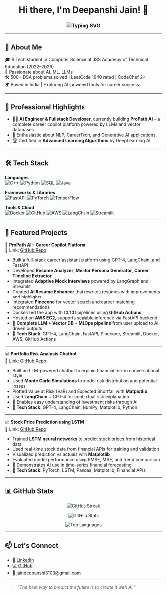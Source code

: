<h1 align="center">Hi there, I'm Deepanshi Jain! 👋</h1>

<h3 align="center">
  <img src="https://readme-typing-svg.demolab.com?font=Fira+Code&size=24&pause=1000&color=F75C7E&center=true&vCenter=true&width=435&lines=AI%2FML+Engineer" alt="Typing SVG" />
</h3>


---

## 🧬 About Me

🎓 B.Tech student in Computer Science at JSS Academy of Technical Education (2022–2026)  
💼 Passionate about AI, ML, LLMs  
🛠️ 500+ DSA problems solved | LeetCode 1640 rated | CodeChef 2⭐  
🌍 Based in India | Exploring AI-powered tools for career success  

---

## 💼 Professional Highlights

- 👩‍💻 **AI Engineer & Fullstack Developer**, currently building **ProPath AI** – a complete career copilot platform powered by LLMs and vector databases.
- 🧠 Enthusiastic about NLP, CareerTech, and Generative AI applications.
- 🏆 Certified in **Advanced Learning Algorithms** by DeepLearning.AI

---

## 🛠️ Tech Stack

**Languages**  
![C++](https://img.shields.io/badge/C++-00599C?style=flat&logo=c%2B%2B&logoColor=white)
![Python](https://img.shields.io/badge/Python-FFD43B?style=flat&logo=python&logoColor=blue)
![SQL](https://img.shields.io/badge/SQL-003B57?style=flat&logo=mysql&logoColor=white)
![Java](https://img.shields.io/badge/Java-ED8B00?style=flat&logo=java&logoColor=white)

**Frameworks & Libraries**  
![FastAPI](https://img.shields.io/badge/FastAPI-005571?style=flat&logo=fastapi)
![PyTorch](https://img.shields.io/badge/PyTorch-EE4C2C?style=flat&logo=pytorch&logoColor=white)
![TensorFlow](https://img.shields.io/badge/TensorFlow-FF6F00?style=flat&logo=tensorflow&logoColor=white)

**Tools & Cloud**  
![Docker](https://img.shields.io/badge/Docker-2496ED?style=flat&logo=docker&logoColor=white)
![GitHub](https://img.shields.io/badge/GitHub-181717?style=flat&logo=github)
![AWS](https://img.shields.io/badge/AWS-232F3E?style=flat&logo=amazon-aws&logoColor=white)
![LangChain](https://img.shields.io/badge/LangChain-000?style=flat&logo=data&logoColor=green)
![Streamlit](https://img.shields.io/badge/Streamlit-FF4B4B?style=flat&logo=streamlit&logoColor=white)

---
## 🎯 Featured Projects

🧠 **ProPath AI – Career Copilot Platform**  
🔗 Link: [GitHub Repo](https://github.com/deepanshiijain_24/ProPathAI)

- Built a full-stack career assistant platform using GPT-4, LangChain, and FastAPI  
- Developed **Resume Analyzer**, **Mentor Persona Generator**, **Career Timeline Extractor**  
- Integrated **Adaptive Mock Interviews** powered by LangGraph and Streamlit  
- Created **AI Resume Enhancer** that rewrites resumes with improvements and highlights  
- Integrated **Pinecone** for vector search and career matching recommendations  
- Dockerized the app with CI/CD pipelines using **GitHub Actions**  
- Hosted on **AWS EC2**, supports scalable inference via FastAPI backend  
- 📌 **Complete LLM + Vector DB + MLOps pipeline** from user upload to AI-driven outputs  
- 🧰 **Tech Stack**: GPT-4, LangChain, FastAPI, Pinecone, Streamlit, Docker, AWS, GitHub Actions

---

📊 **Portfolio Risk Analysis Chatbot**  
🔗 Link: [GitHub Repo](https://github.com/deepanshiijain_24/Portfolio-Risk-Chatbot)

- Built an LLM-powered chatbot to explain financial risk in conversational style  
- Used **Monte Carlo Simulations** to model risk distribution and potential losses  
- Plotted Value at Risk (VaR) and Expected Shortfall with **Matplotlib**  
- Used **LangChain** + GPT-4 for contextual risk explanation  
- 📌 Enables easy understanding of investment risks through AI  
- 🧰 **Tech Stack**: GPT-4, LangChain, NumPy, Matplotlib, Python

---

📈 **Stock Price Prediction using LSTM**  
🔗 Link: [GitHub Repo](https://github.com/deepanshiijain_24/Stock-LSTM-Predictor)

- Trained **LSTM neural networks** to predict stock prices from historical data  
- Used real-time stock data from financial APIs for training and validation  
- Visualized prediction vs actuals with **Matplotlib**  
- Evaluated model performance using RMSE, MAE, and trend comparison  
- 📌 Demonstrates AI use in time-series financial forecasting  
- 🧰 **Tech Stack**: PyTorch, LSTM, Pandas, Matplotlib, Financial APIs

---


## 📊 GitHub Stats

<p align="center">
  <img src="https://streak-stats.demolab.com?user=deepanshi-jain&theme=radical&hide_border=true" alt="GitHub Streak" />
</p>
<p align="center">
  <img src="https://github-readme-stats.vercel.app/api?username=deepanshi-jain&theme=radical&show_icons=true&hide_border=true&count_private=true" alt="GitHub Stats" />
</p>
<p align="center">
  <img src="https://github-readme-stats.vercel.app/api/top-langs/?username=deepanshi-jain&theme=radical&show_icons=true&hide_border=true&layout=compact" alt="Top Languages" />
</p>

---

## 📫 Let's Connect

- 💼 [LinkedIn](https://www.linkedin.com/in/deepanshii-jain-683b24249/)
- 💻 [GitHub](https://github.com/deepanshiijain_24)
- 📧 jaindeepanshi3103@gmail.com

---

> *"The best way to predict the future is to create it with AI."*
